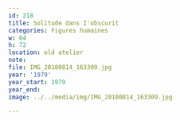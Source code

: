 ```yaml
---
id: 218
title: Solitude dans I'obscurit
categories: Figures humaines
w: 64
h: 72
location: old atelier
note:
file: IMG_20180814_163309.jpg
year: '1979'
year_start: 1979
year_end:
image: ../../media/img/IMG_20180814_163309.jpg

---
```


